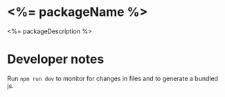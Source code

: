 # <%= packageName %>

<%= packageDescription %>

# Developer notes
Run `npm run dev` to monitor for changes in files and to generate a bundled js. 
